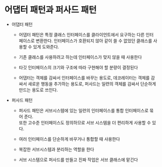 # 어댑터 패턴과 퍼사드 패턴

- 어댑터 패턴
  - 어댑터 패턴은 특정 클래스 인터페이스를 클라이언트에서 요구하는 다른 인터페이스로 변환한다.
    인터페이스가 호환되지 않아 같이 쓸 수 없었던 클래스를 사용할 수 있게 도와준다.

  - 기존 클래스를 사용하려고 하는데 인터페이스가 맞지 않을 때 사용한다
  - 타깃 인터페이스의 크기와 구조에 따라 구현해야 할 분량이 결정된다
  - 어댑터는 객체를 감싸서 인터페이스를 바꾸는 용도로, 데코레이터는 객체를 감싸서 새로운 행동을 추가하는 용도로,
    퍼사드는 일련의 객체를 감싸서 단순하게 만드는 용도로 쓰인다.

- 퍼사드 패턴
  - 퍼사드 패턴은 서브시스템에 있는 일련의 인터페이스를 통합 인터페이스로 묶어 준다.     
    또한 고수준 인터페이스도 정의하므로 서브 시스템을 더 편리하게 사용할 수 있다.

  - 여러 인터페이스를 단순하게 바꾸거나 통합할 때 사용한다
  - 복잡한 서브시스템과 분리하는 역할을 한다
  - 서브 시스템으로 퍼사드를 만들고 진짜 작업은 서브 클래스에 맡긴다



